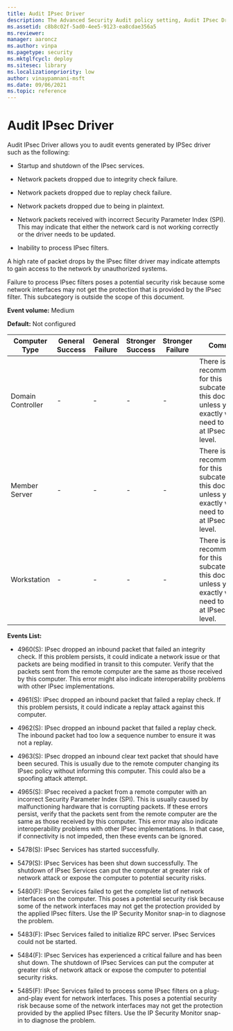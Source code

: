 ```yaml
---
title: Audit IPsec Driver 
description: The Advanced Security Audit policy setting, Audit IPsec Driver, determines if audit events are generated for the activities of the IPsec driver.
ms.assetid: c8b8c02f-5ad0-4ee5-9123-ea8cdae356a5
ms.reviewer: 
manager: aaroncz
ms.author: vinpa
ms.pagetype: security
ms.mktglfcycl: deploy
ms.sitesec: library
ms.localizationpriority: low
author: vinaypamnani-msft
ms.date: 09/06/2021
ms.topic: reference
---
```


# Audit IPsec Driver


Audit IPsec Driver allows you to audit events generated by IPSec driver such as the following:

-   Startup and shutdown of the IPsec services.

-   Network packets dropped due to integrity check failure.

-   Network packets dropped due to replay check failure.

-   Network packets dropped due to being in plaintext.

-   Network packets received with incorrect Security Parameter Index (SPI). This may indicate that either the network card is not working correctly or the driver needs to be updated.

-   Inability to process IPsec filters.

A high rate of packet drops by the IPsec filter driver may indicate attempts to gain access to the network by unauthorized systems.

Failure to process IPsec filters poses a potential security risk because some network interfaces may not get the protection that is provided by the IPsec filter. This subcategory is outside the scope of this document.

**Event volume:** Medium

**Default:** Not configured

| Computer Type     | General Success | General Failure | Stronger Success | Stronger Failure | Comments                                                                                                                                  |
|-------------------|-----------------|-----------------|------------------|------------------|-------------------------------------------------------------------------------------------------------------------------------------------|
| Domain Controller | -               | -               | -                | -                | There is no recommendation for this subcategory in this document, unless you know exactly what you need to monitor at IPsec Driver level. |
| Member Server     | -               | -               | -                | -                | There is no recommendation for this subcategory in this document, unless you know exactly what you need to monitor at IPsec Driver level. |
| Workstation       | -               | -               | -                | -                | There is no recommendation for this subcategory in this document, unless you know exactly what you need to monitor at IPsec Driver level. |

**Events List:**

- 4960(S): IPsec dropped an inbound packet that failed an integrity check. If this problem persists, it could indicate a network issue or that packets are being modified in transit to this computer. Verify that the packets sent from the remote computer are the same as those received by this computer. This error might also indicate interoperability problems with other IPsec implementations.

- 4961(S): IPsec dropped an inbound packet that failed a replay check. If this problem persists, it could indicate a replay attack against this computer.

- 4962(S): IPsec dropped an inbound packet that failed a replay check. The inbound packet had too low a sequence number to ensure it was not a replay.

- 4963(S): IPsec dropped an inbound clear text packet that should have been secured. This is usually due to the remote computer changing its IPsec policy without informing this computer. This could also be a spoofing attack attempt.

- 4965(S): IPsec received a packet from a remote computer with an incorrect Security Parameter Index (SPI). This is usually caused by malfunctioning hardware that is corrupting packets. If these errors persist, verify that the packets sent from the remote computer are the same as those received by this computer. This error may also indicate interoperability problems with other IPsec implementations. In that case, if connectivity is not impeded, then these events can be ignored.

- 5478(S): IPsec Services has started successfully.

- 5479(S): IPsec Services has been shut down successfully. The shutdown of IPsec Services can put the computer at greater risk of network attack or expose the computer to potential security risks.

- 5480(F): IPsec Services failed to get the complete list of network interfaces on the computer. This poses a potential security risk because some of the network interfaces may not get the protection provided by the applied IPsec filters. Use the IP Security Monitor snap-in to diagnose the problem.

- 5483(F): IPsec Services failed to initialize RPC server. IPsec Services could not be started.

- 5484(F): IPsec Services has experienced a critical failure and has been shut down. The shutdown of IPsec Services can put the computer at greater risk of network attack or expose the computer to potential security risks.

- 5485(F): IPsec Services failed to process some IPsec filters on a plug-and-play event for network interfaces. This poses a potential security risk because some of the network interfaces may not get the protection provided by the applied IPsec filters. Use the IP Security Monitor snap-in to diagnose the problem.
